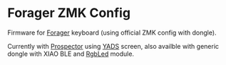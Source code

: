 # Forager ZMK Config

Firmware for [Forager](https://github.com/carrefinho/forager) keyboard (using official ZMK config with dongle).

Currently with [Prospector](https://github.com/carrefinho/prospector) using [YADS](https://github.com/janpfischer/zmk-dongle-screen) screen, also availble with generic dongle with XIAO BLE and [RgbLed](https://github.com/caksoylar/zmk-rgbled-widget) module.
